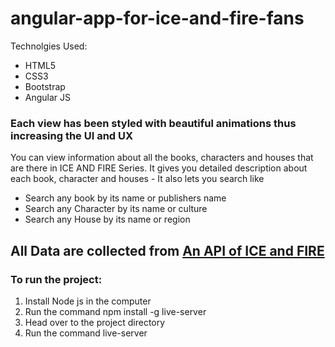 # angular-app-for-ice-and-fire-fans
Technolgies Used: 
<ul>
  <li>HTML5</li>
  <li>CSS3</li>
  <li>Bootstrap</li>
  <li>Angular JS</li>
  </ul>
<h3>Each view has been styled with beautiful animations thus increasing the UI and UX</h3>
You can view information about all the books, characters and houses that are there in ICE AND FIRE Series.
It gives you detailed description about each book, character and houses - 
It also lets you search like 
<br/>
<ul>
  <li>Search any book by its name or publishers name</li>
  <li>Search any Character by its name or culture</li>
  <li>Search any House by its name or region </li>
 </ul>

<h2> All Data are collected from <a href="https://anapioficeandfire.com/" target="_blank"> An API of ICE and FIRE </a> </h2>

<h3> To run the project: </h3>
<ol>
  <li> Install Node js in the computer </li>
  <li> Run the command npm install -g live-server </li>
  <li> Head over to the project directory </li>
  <li> Run the command live-server </li>
 </ol>

  
